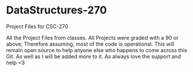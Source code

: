 # DataStructures-270
 Project Files for CSC-270
 
All the Project Files from classes. All Projects were graded with a 90 or above;
Therefore assuming, most of the code is operational. This will remain open source to help anyone else who happens to come across this Git.
As well as I will be added more to it. As always love the support and help <3

